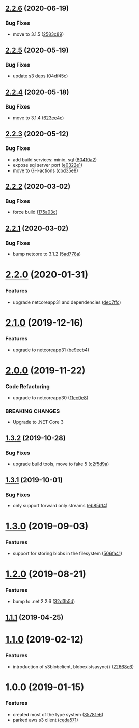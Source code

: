 ## [2.2.6](https://github.com/informatievlaanderen/object-store/compare/v2.2.5...v2.2.6) (2020-06-19)


### Bug Fixes

* move to 3.1.5 ([2583c89](https://github.com/informatievlaanderen/object-store/commit/2583c89340099efc35cd9bc526fa7396337c16d3))

## [2.2.5](https://github.com/informatievlaanderen/object-store/compare/v2.2.4...v2.2.5) (2020-05-19)


### Bug Fixes

* update s3 deps ([04df45c](https://github.com/informatievlaanderen/object-store/commit/04df45cbcee5c37d94695318cb20530ae583e4a4))

## [2.2.4](https://github.com/informatievlaanderen/object-store/compare/v2.2.3...v2.2.4) (2020-05-18)


### Bug Fixes

* move to 3.1.4 ([623ec4c](https://github.com/informatievlaanderen/object-store/commit/623ec4c1b598389360de2c05fe25f78fd494bed4))

## [2.2.3](https://github.com/informatievlaanderen/object-store/compare/v2.2.2...v2.2.3) (2020-05-12)


### Bug Fixes

* add build services: minio, sql ([80410a2](https://github.com/informatievlaanderen/object-store/commit/80410a2514bfc4d2270256cd67a00c53ee5270e8))
* expose sql server port ([e0322e1](https://github.com/informatievlaanderen/object-store/commit/e0322e103059c50209157fd2de90336f55245a3b))
* move to GH-actions ([cbd35e8](https://github.com/informatievlaanderen/object-store/commit/cbd35e8e90a972d77289403cd904ce198b047f31))

## [2.2.2](https://github.com/informatievlaanderen/object-store/compare/v2.2.1...v2.2.2) (2020-03-02)


### Bug Fixes

* force build ([175a03c](https://github.com/informatievlaanderen/object-store/commit/175a03cd918ade861e2048e368d25c53fa30025c))

## [2.2.1](https://github.com/informatievlaanderen/object-store/compare/v2.2.0...v2.2.1) (2020-03-02)


### Bug Fixes

* bump netcore to 3.1.2 ([5ad778a](https://github.com/informatievlaanderen/object-store/commit/5ad778a13254e7a1ba012ab88e33cdde6bffbe9f))

# [2.2.0](https://github.com/informatievlaanderen/object-store/compare/v2.1.0...v2.2.0) (2020-01-31)


### Features

* upgrade netcoreapp31 and dependencies ([dec7ffc](https://github.com/informatievlaanderen/object-store/commit/dec7ffce2a5e406fdfe8d501b9a39476f7ef70a8))

# [2.1.0](https://github.com/informatievlaanderen/object-store/compare/v2.0.0...v2.1.0) (2019-12-16)


### Features

* upgrade to netcoreapp31 ([be9ecb4](https://github.com/informatievlaanderen/object-store/commit/be9ecb462a3a2e928348793acc3ef1f9ce5ab0e8))

# [2.0.0](https://github.com/informatievlaanderen/object-store/compare/v1.3.2...v2.0.0) (2019-11-22)


### Code Refactoring

* upgrade to netcoreapp30 ([11ec0e8](https://github.com/informatievlaanderen/object-store/commit/11ec0e8))


### BREAKING CHANGES

* Upgrade to .NET Core 3

## [1.3.2](https://github.com/informatievlaanderen/object-store/compare/v1.3.1...v1.3.2) (2019-10-28)


### Bug Fixes

* upgrade build tools, move to fake 5 ([c2f5d9a](https://github.com/informatievlaanderen/object-store/commit/c2f5d9a))

## [1.3.1](https://github.com/informatievlaanderen/object-store/compare/v1.3.0...v1.3.1) (2019-10-01)


### Bug Fixes

* only support forward only streams ([eb85b14](https://github.com/informatievlaanderen/object-store/commit/eb85b14))

# [1.3.0](https://github.com/informatievlaanderen/object-store/compare/v1.2.0...v1.3.0) (2019-09-03)


### Features

* support for storing blobs in the filesystem ([506fa41](https://github.com/informatievlaanderen/object-store/commit/506fa41))

# [1.2.0](https://github.com/informatievlaanderen/object-store/compare/v1.1.1...v1.2.0) (2019-08-21)


### Features

* bump to .net 2.2.6 ([32d3b5d](https://github.com/informatievlaanderen/object-store/commit/32d3b5d))

## [1.1.1](https://github.com/informatievlaanderen/object-store/compare/v1.1.0...v1.1.1) (2019-04-25)

# [1.1.0](https://github.com/informatievlaanderen/object-store/compare/v1.0.0...v1.1.0) (2019-02-12)


### Features

* introduction of s3blobclient, blobexistsasync() ([22668e6](https://github.com/informatievlaanderen/object-store/commit/22668e6))

# 1.0.0 (2019-01-15)


### Features

* created most of the type system ([35781e6](https://github.com/informatievlaanderen/object-store/commit/35781e6))
* parked aws s3 client ([ceda571](https://github.com/informatievlaanderen/object-store/commit/ceda571))

